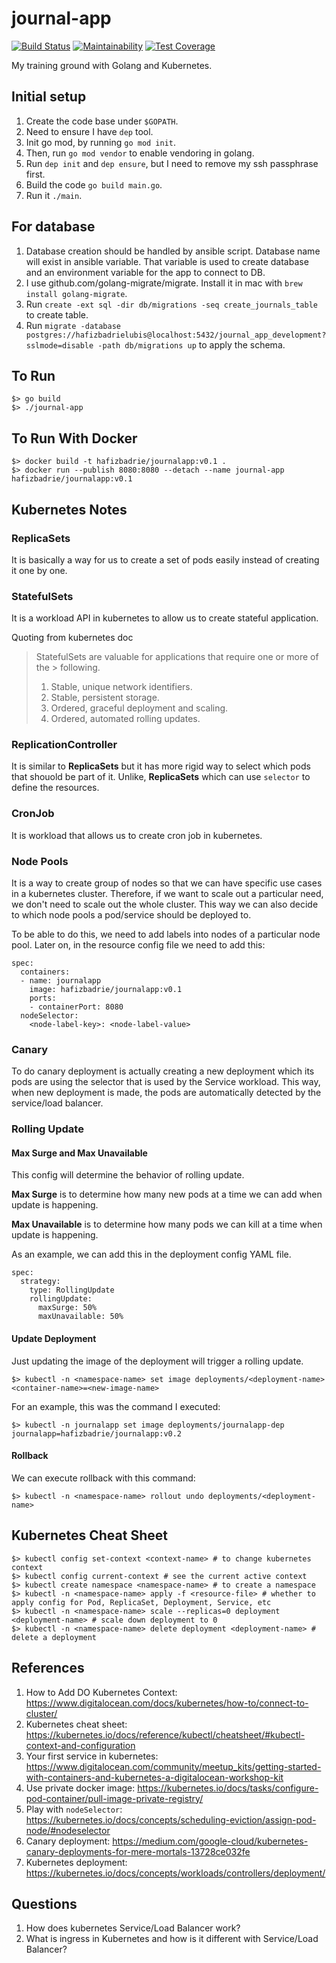 # journal-app

[![Build Status](https://travis-ci.org/hafizbadrie/journal-app.svg?branch=master)](https://travis-ci.org/hafizbadrie/journal-app)
[![Maintainability](https://api.codeclimate.com/v1/badges/90d638ee8fec8920b623/maintainability)](https://codeclimate.com/github/hafizbadrie/journal-app/maintainability)
[![Test Coverage](https://api.codeclimate.com/v1/badges/90d638ee8fec8920b623/test_coverage)](https://codeclimate.com/github/hafizbadrie/journal-app/test_coverage)

My training ground with Golang and Kubernetes.

## Initial setup
1. Create the code base under `$GOPATH`.
2. Need to ensure I have `dep` tool.
3. Init go mod, by running `go mod init`.
4. Then, run `go mod vendor` to enable vendoring in golang.
5. Run `dep init` and `dep ensure`, but I need to remove my ssh passphrase first.
6. Build the code `go build main.go`.
7. Run it `./main`.

## For database
1. Database creation should be handled by ansible script. Database name will exist in ansible variable. That variable is used to create database and an environment variable for the app to connect to DB.
2. I use github.com/golang-migrate/migrate. Install it in mac with `brew install golang-migrate`.
3. Run `create -ext sql -dir db/migrations -seq create_journals_table` to create table.
4. Run `migrate -database postgres://hafizbadrielubis@localhost:5432/journal_app_development?sslmode=disable -path db/migrations up` to apply the schema.

## To Run
```
$> go build
$> ./journal-app
```

## To Run With Docker
```
$> docker build -t hafizbadrie/journalapp:v0.1 .
$> docker run --publish 8080:8080 --detach --name journal-app hafizbadrie/journalapp:v0.1
```

## Kubernetes Notes

### ReplicaSets

It is basically a way for us to create a set of pods easily instead of creating it one by one.

### StatefulSets

It is a workload API in kubernetes to allow us to create stateful application.

Quoting from kubernetes doc
> StatefulSets are valuable for applications that require one or more of the > following.
> 1. Stable, unique network identifiers.
> 2. Stable, persistent storage.
> 3. Ordered, graceful deployment and scaling.
> 4. Ordered, automated rolling updates.

### ReplicationController

It is similar to **ReplicaSets** but it has more rigid way to select which pods that shouold be part of it. Unlike, **ReplicaSets**
which can use `selector` to define the resources.

### CronJob

It is workload that allows us to create cron job in kubernetes.

### Node Pools

It is a way to create group of nodes so that we can have specific use cases in a kubernetes cluster. Therefore, if we want to scale out
a particular need, we don't need to scale out the whole cluster. This way we can also decide to which node pools a pod/service 
should be deployed to.

To be able to do this, we need to add labels into nodes of a particular node pool. Later on, in the resource config file we need to add this:
```
spec:
  containers:
  - name: journalapp
    image: hafizbadrie/journalapp:v0.1
    ports:
    - containerPort: 8080
  nodeSelector:
    <node-label-key>: <node-label-value>

```

### Canary

To do canary deployment is actually creating a new deployment which its pods are
using the selector that is used by the Service workload. This way, when new deployment is made,
the pods are automatically detected by the service/load balancer.

### Rolling Update

#### Max Surge and Max Unavailable

This config will determine the behavior of  rolling  update.

**Max Surge** is to determine how many new pods at a time we can add when update is happening.

**Max Unavailable** is to determine how many pods we can kill at a time when update is happening.

As an example, we can add this in the deployment config YAML file.

```
spec:
  strategy:
    type: RollingUpdate
    rollingUpdate:
      maxSurge: 50%
      maxUnavailable: 50%
```

#### Update Deployment

Just updating the image of the deployment will trigger a rolling update.
```
$> kubectl -n <namespace-name> set image deployments/<deployment-name> <container-name>=<new-image-name>
```

For an example, this was the command I executed:
```
$> kubectl -n journalapp set image deployments/journalapp-dep journalapp=hafizbadrie/journalapp:v0.2
```

#### Rollback

We can execute rollback with this command:
```
$> kubectl -n <namespace-name> rollout undo deployments/<deployment-name>
```

## Kubernetes Cheat Sheet
```
$> kubectl config set-context <context-name> # to change kubernetes context
$> kubectl config current-context # see the current active context
$> kubectl create namespace <namespace-name> # to create a namespace
$> kubectl -n <namespace-name> apply -f <resource-file> # whether to apply config for Pod, ReplicaSet, Deployment, Service, etc
$> kubectl -n <namespace-name> scale --replicas=0 deployment <deployment-name> # scale down deployment to 0
$> kubectl -n <namespace-name> delete deployment <deployment-name> # delete a deployment

```

## References

1. How to Add DO Kubernetes Context: https://www.digitalocean.com/docs/kubernetes/how-to/connect-to-cluster/
2. Kubernetes cheat sheet: https://kubernetes.io/docs/reference/kubectl/cheatsheet/#kubectl-context-and-configuration
3. Your first service in kubernetes: https://www.digitalocean.com/community/meetup_kits/getting-started-with-containers-and-kubernetes-a-digitalocean-workshop-kit
4. Use private docker image: https://kubernetes.io/docs/tasks/configure-pod-container/pull-image-private-registry/
5. Play with `nodeSelector`: https://kubernetes.io/docs/concepts/scheduling-eviction/assign-pod-node/#nodeselector
6. Canary deployment: https://medium.com/google-cloud/kubernetes-canary-deployments-for-mere-mortals-13728ce032fe
7. Kubernetes deployment: https://kubernetes.io/docs/concepts/workloads/controllers/deployment/

## Questions
1. How does kubernetes Service/Load Balancer work?
2. What is ingress in Kubernetes and how is it different with Service/Load Balancer?
